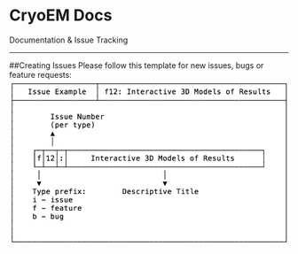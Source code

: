 # CryoEM Docs
Documentation &amp; Issue Tracking
***

##Creating Issues
Please follow this template for new issues, bugs or feature requests:  
![Issue Title Template](./Issue-Title.png)
